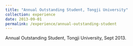 ```yaml
---
title: "Annual Outstanding Student, Tongji University"
collection: experience
date: 2013-09-01
permalink: /experience/annual-outstanding-student
---
```

Annual Outstanding Student, Tongji University, Sept 2013.
